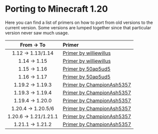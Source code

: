 # Porting to Minecraft 1.20

Here you can find a list of primers on how to port from old versions to the current version. Some versions are lumped together since that particular version never saw much usage.

|    From -> To         |               Primer                    |
|:---------------------:|:----------------------------------------|
| 1.12 -> 1.13/1.14     | [Primer by williewillus][112to114]      |
| 1.14 -> 1.15          | [Primer by williewillus][114to115]      |
| 1.15 -> 1.16          | [Primer by 50ap5ud5][115to116]          |
| 1.16 -> 1.17          | [Primer by 50ap5ud5][116to117]          |
| 1.19.2 -> 1.19.3      | [Primer by ChampionAsh5357][1192to1193] |
| 1.19.3 -> 1.19.4      | [Primer by ChampionAsh5357][1193to1194] |
| 1.19.4 -> 1.20.0      | [Primer by ChampionAsh5357][1194to120]  |
| 1.20.4 -> 1.20.5/6    | [Primer by ChampionAsh5357][1204to1205] |
| 1.20.6 -> 1.21/1.21.1 | [Primer by ChampionAsh5357][1206to121]  |
| 1.21.1 -> 1.21.2      | [Primer by ChampionAsh5357][1211to1212] |

[112to114]: https://gist.github.com/williewillus/353c872bcf1a6ace9921189f6100d09a
[114to115]: https://gist.github.com/williewillus/30d7e3f775fe93c503bddf054ef3f93e
[115to116]: https://gist.github.com/50ap5ud5/f4e70f0e8faeddcfde6b4b1df70f83b8
[116to117]: https://gist.github.com/50ap5ud5/beebcf056cbdd3c922cc8993689428f4
[1192to1193]: https://gist.github.com/ChampionAsh5357/c21724bafbc630da2ed8899fe0c1d226
[1193to1194]: https://gist.github.com/ChampionAsh5357/163a75e87599d19ee6b4b879821953e8
[1194to120]: https://gist.github.com/ChampionAsh5357/cf818acc53ffea6f4387fe28c2977d56
[1204to1205]: https://gist.github.com/ChampionAsh5357/53b04132e292aa12638d339abfabf955
[1206to121]: https://gist.github.com/ChampionAsh5357/d895a7b1a34341e19c80870720f9880f
[1211to1212]: https://github.com/neoforged/.github/blob/main/primers/1.21.2/index.md
